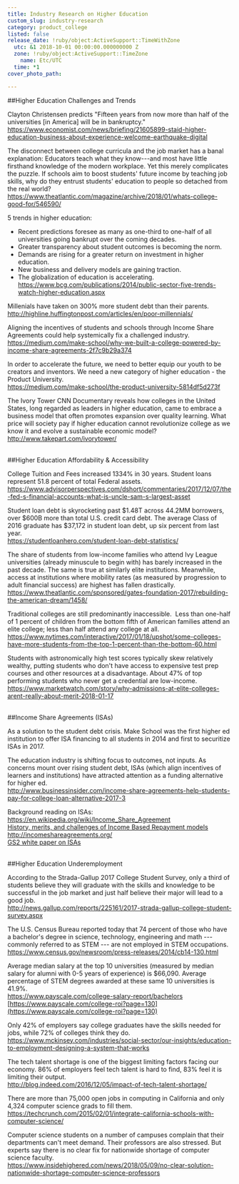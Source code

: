 ```yaml
---
title: Industry Research on Higher Education
custom_slug: industry-research
category: product_college
listed: false
release_date: !ruby/object:ActiveSupport::TimeWithZone
  utc: &1 2018-10-01 00:00:00.000000000 Z
  zone: !ruby/object:ActiveSupport::TimeZone
    name: Etc/UTC
  time: *1
cover_photo_path: 

---
```

##Higher Education Challenges and Trends

Clayton Christensen predicts "Fifteen years from now more than half of the universities [in America] will be in bankruptcy."  
<https://www.economist.com/news/briefing/21605899-staid-higher-education-business-about-experience-welcome-earthquake-digital>

The disconnect between college curricula and the job market has a banal explanation: Educators teach what they know---and most have little firsthand knowledge of the modern workplace. Yet this merely complicates the puzzle. If schools aim to boost students' future income by teaching job skills, why do they entrust students' education to people so detached from the real world?  
<https://www.theatlantic.com/magazine/archive/2018/01/whats-college-good-for/546590/>

5 trends in higher education:  
-   Recent predictions foresee as many as one-third to one-half of all universities going bankrupt over the coming decades.  
-   Greater transparency about student outcomes is becoming the norm.  
-   Demands are rising for a greater return on investment in higher education.  
-   New business and delivery models are gaining traction.  
-   The globalization of education is accelerating.  
<https://www.bcg.com/publications/2014/public-sector-five-trends-watch-higher-education.aspx>

Millenials have taken on 300% more student debt than their parents.  
<http://highline.huffingtonpost.com/articles/en/poor-millennials/>

Aligning the incentives of students and schools through Income Share Agreements could help systemically fix a challenged industry.  
<https://medium.com/make-school/why-we-built-a-college-powered-by-income-share-agreements-2f7c9b29a374>  

In order to accelerate the future, we need to better equip our youth to be creators and inventors. We need a new category of higher education - the Product University.  
<https://medium.com/make-school/the-product-university-5814df5d273f>

The Ivory Tower CNN Documentary reveals how colleges in the United States, long regarded as leaders in higher education, came to embrace a business model that often promotes expansion over quality learning. What price will society pay if higher education cannot revolutionize college as we know it and evolve a sustainable economic model?  
<http://www.takepart.com/ivorytower/>  
  
<br>
##Higher Education Affordability & Accessibility

College Tuition and Fees increased 1334% in 30 years. Student loans represent 51.8 percent of total Federal assets.  
<https://www.advisorperspectives.com/dshort/commentaries/2017/12/07/the-fed-s-financial-accounts-what-is-uncle-sam-s-largest-asset>

Student loan debt is skyrocketing past $1.48T across 44.2MM borrowers, over $600B more than total U.S. credit card debt. The average Class of 2016 graduate has $37,172 in student loan debt, up six percent from last year.  
<https://studentloanhero.com/student-loan-debt-statistics/>

The share of students from low-income families who attend Ivy League universities (already minuscule to begin with) has barely increased in the past decade. The same is true at similarly elite institutions. Meanwhile, access at institutions where mobility rates (as measured by progression to adult financial success) are highest has fallen drastically.  
<https://www.theatlantic.com/sponsored/gates-foundation-2017/rebuilding-the-american-dream/1458/>

Traditional colleges are still predominantly inaccessible.  Less than one-half of 1 percent of children from the bottom fifth of American families attend an elite college; less than half attend any college at all.  
<https://www.nytimes.com/interactive/2017/01/18/upshot/some-colleges-have-more-students-from-the-top-1-percent-than-the-bottom-60.html>

Students with astronomically high test scores typically skew relatively wealthy, putting students who don't have access to expensive test prep courses and other resources at a disadvantage. About 47% of top performing students who never get a credential are low-income.  
<https://www.marketwatch.com/story/why-admissions-at-elite-colleges-arent-really-about-merit-2018-01-17>  
  
<br>
##Income Share Agreements (ISAs)

As a solution to the student debt crisis. Make School was the first higher ed institution to offer ISA financing to all students in 2014 and first to securitize ISAs in 2017.

The education industry is shifting focus to outcomes, not inputs. As concerns mount over rising student debt, ISAs (which align incentives of learners and institutions) have attracted attention as a funding alternative for higher ed.  
<http://www.businessinsider.com/income-share-agreements-help-students-pay-for-college-loan-alternative-2017-3>

Background reading on ISAs:  
<https://en.wikipedia.org/wiki/Income_Share_Agreement>  
[History, merits, and challenges of Income Based Repayment models](https://drive.google.com/open?id=0B5OX-1hLsGQMTUktYTF6QzExRkxDSWN5RUxOMXpBQzl0cXNj)  
<http://incomeshareagreements.org/>  
[GS2 white paper on ISAs](https://drive.google.com/open?id=1s9bscOcZiqwMSCOlGBNIvsLDgnFJE8As)  
  
<br>
##Higher Education Underemployment

According to the Strada-Gallup 2017 College Student Survey, only a third of students believe they will graduate with the skills and knowledge to be successful in the job market and just half believe their major will lead to a good job.  
<http://news.gallup.com/reports/225161/2017-strada-gallup-college-student-survey.aspx>

The U.S. Census Bureau reported today that 74 percent of those who have a bachelor's degree in science, technology, engineering and math --- commonly referred to as STEM --- are not employed in STEM occupations.  
<https://www.census.gov/newsroom/press-releases/2014/cb14-130.html>

Average median salary at the top 10 universities (measured by median salary for alumni with 0-5 years of experience) is $66,090. Average percentage of STEM degrees awarded at these same 10 universities is 41.9%.  
<https://www.payscale.com/college-salary-report/bachelors>  
[https://www.payscale.com/college-roi?page=130](https://www.payscale.com/college-roi?page=130)

Only 42% of employers say college graduates have the skills needed for jobs, while 72% of colleges think they do.  
<https://www.mckinsey.com/industries/social-sector/our-insights/education-to-employment-designing-a-system-that-works>

The tech talent shortage is one of the biggest limiting factors facing our economy. 86% of employers feel tech talent is hard to find, 83% feel it is limiting their output.  
<http://blog.indeed.com/2016/12/05/impact-of-tech-talent-shortage/>  

There are more than 75,000 open jobs in computing in California and only 4,324 computer science grads to fill them.  
<https://techcrunch.com/2015/02/01/integrate-california-schools-with-computer-science/>

Computer science students on a number of campuses complain that their departments can't meet demand. Their professors are also stressed. But experts say there is no clear fix for nationwide shortage of computer science faculty.  
<https://www.insidehighered.com/news/2018/05/09/no-clear-solution-nationwide-shortage-computer-science-professors>